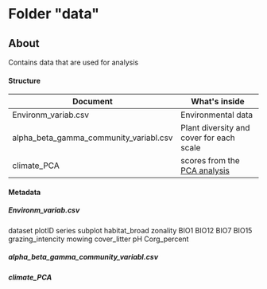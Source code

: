 # Folder "data"

## About

Contains data that are used for analysis 

#### Structure

| Document                               | What's inside                            |
| -------------------------------------- |----------------------------------------- |
| Environm_variab.csv                    | Environmental data                       |
| alpha_beta_gamma_community_variabl.csv | Plant diversity and cover for each scale |
| climate_PCA                            | scores from the [PCA analysis](analysis/PCA_climate.R)  |       


#### Metadata

##### Environm_variab.csv 

dataset
plotID
series
subplot
habitat_broad
zonality
BIO1
BIO12
BIO7
BIO15
grazing_intencity
mowing
cover_litter
pH
Corg_percent

##### alpha_beta_gamma_community_variabl.csv

##### climate_PCA